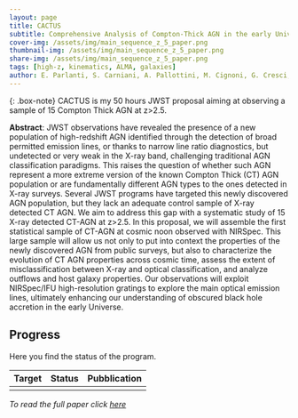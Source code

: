 ```yaml
---
layout: page
title: CACTUS
subtitle: Comprehensive Analysis of Compton-Thick AGN in the early UniverSe
cover-img: /assets/img/main_sequence_z_5_paper.png
thumbnail-img: /assets/img/main_sequence_z_5_paper.png
share-img: /assets/img/main_sequence_z_5_paper.png
tags: [high-z, kinematics, ALMA, galaxies]
author: E. Parlanti, S. Carniani, A. Pallottini, M. Cignoni, G. Cresci, M. Kohandel, F. Mannucci, and A. Marconi 
---
```


{: .box-note}
CACTUS is my 50 hours JWST proposal aiming at observing a sample of 15 Compton Thick AGN at z>2.5.

**Abstract**: JWST observations have revealed the presence of a new population of high-redshift AGN identified through the detection of broad permitted emission lines, or thanks to narrow line ratio diagnostics, but undetected or very weak in the X-ray band, challenging traditional AGN classification paradigms. This raises the question of whether such AGN represent a more extreme version of the known Compton Thick (CT) AGN population or are fundamentally different AGN types to the ones detected in X-ray surveys. Several JWST programs have targeted this newly discovered AGN population, but they lack an adequate control sample of X-ray detected CT AGN. We aim to address this gap with a systematic study of 15 X-ray detected CT-AGN at z>2.5. In this proposal, we will assemble the first statistical sample of CT-AGN at cosmic noon observed with NIRSpec. This large sample will allow us not only to put into context the properties of the newly discovered AGN from public surveys, but also to characterize the evolution of CT AGN properties across cosmic time, assess the extent of misclassification between X-ray and optical classification, and analyze outflows and host galaxy properties. Our observations will exploit NIRSpec/IFU high-resolution gratings to explore the main optical emission lines, ultimately enhancing our understanding of obscured black hole accretion in the early Universe.

## Progress

Here you find the status of the program.

|Target        |Status        |Pubblication  |
|:-------------|:-------------|:-------------|
|              |              |              |

<i>To read the full paper click <a href="https://ui.adsabs.harvard.edu/abs/2023A%26A...673A.153P/abstract">here</a></i>